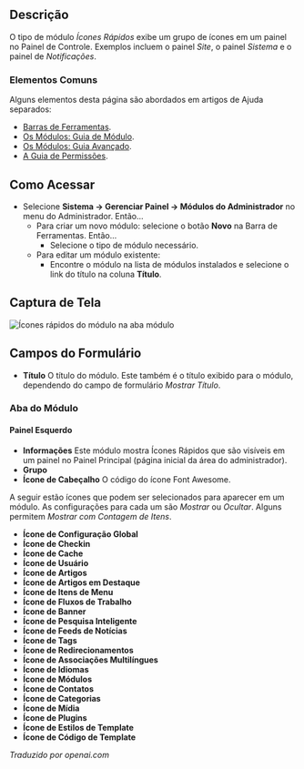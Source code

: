 <!-- Filename: Help4.x:Admin_Modules:_Quick_Icons / Display title: Módulos: Ícones Rápidos  -->

## Descrição

O tipo de módulo *Ícones Rápidos* exibe um grupo de ícones em um painel no Painel de Controle. Exemplos incluem o painel *Site*, o painel *Sistema* e o painel de *Notificações*.

### Elementos Comuns

Alguns elementos desta página são abordados em artigos de Ajuda separados:

* [Barras de Ferramentas](jdocmanual?article=help/common-elements/toolbars).
* [Os Módulos: Guia de Módulo](jdocmanual?article=help/modules/modules-module-tab).
* [Os Módulos: Guia Avançado](jdocmanual?article=help/modules/modules-advanced-tab).
* [A Guia de Permissões](jdocmanual?article=help/common-elements/edit-permissions).

## Como Acessar

- Selecione **Sistema → Gerenciar Painel → Módulos do Administrador** no
  menu do Administrador. Então...
  - Para criar um novo módulo: selecione o botão **Novo** na Barra de Ferramentas. Então...
    - Selecione o tipo de módulo necessário.
  - Para editar um módulo existente:
    - Encontre o módulo na lista de módulos instalados e selecione o
      link do título na coluna **Título**.

## Captura de Tela

![Ícones rápidos do módulo na aba módulo](../../../pt/images/modules-admin/modules-quick-icons-module-tab.png)

## Campos do Formulário

- **Título** O título do módulo. Este também é o título exibido
  para o módulo, dependendo do campo de formulário *Mostrar Título*.

### Aba do Módulo

#### Painel Esquerdo

- **Informações** Este módulo mostra Ícones Rápidos que são visíveis em um painel
  no Painel Principal (página inicial da área do administrador).
- **Grupo**
- **Ícone de Cabeçalho** O código do ícone Font Awesome.

A seguir estão ícones que podem ser selecionados para aparecer em um módulo. As
configurações para cada um são *Mostrar* ou *Ocultar*. Alguns permitem *Mostrar com Contagem de Itens*.

- **Ícone de Configuração Global**
- **Ícone de Checkin**
- **Ícone de Cache**
- **Ícone de Usuário**
- **Ícone de Artigos**
- **Ícone de Artigos em Destaque**
- **Ícone de Itens de Menu**
- **Ícone de Fluxos de Trabalho**
- **Ícone de Banner**
- **Ícone de Pesquisa Inteligente**
- **Ícone de Feeds de Notícias**
- **Ícone de Tags**
- **Ícone de Redirecionamentos**
- **Ícone de Associações Multilíngues**
- **Ícone de Idiomas**
- **Ícone de Módulos**
- **Ícone de Contatos**
- **Ícone de Categorias**
- **Ícone de Mídia**
- **Ícone de Plugins**
- **Ícone de Estilos de Template**
- **Ícone de Código de Template**

*Traduzido por openai.com*

